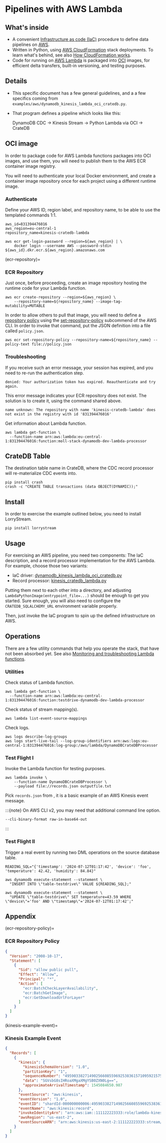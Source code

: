# Pipelines with AWS Lambda


## What's inside
- A convenient [Infrastructure as code (IaC)] procedure to define data pipelines on [AWS].
- Written in Python, using [AWS CloudFormation] stack deployments. To learn
  what's behind, see also [How CloudFormation works].
- Code for running on [AWS Lambda] is packaged into [OCI] images, for efficient
  delta transfers, built-in versioning, and testing purposes.


## Details
- This specific document has a few general guidelines, and a
  a few specifics coming from `examples/aws/dynamodb_kinesis_lambda_oci_cratedb.py`.
- That program defines a pipeline which looks like this:
  
  DynamoDB CDC -> Kinesis Stream -> Python Lambda via OCI -> CrateDB


## OCI image
In order to package code for AWS Lambda functions packages into OCI images,
and use them, you will need to publish them to the AWS ECR container image
registry.

You will need to authenticate your local Docker environment, and create a
container image repository once for each project using a different runtime
image.

### Authenticate
Define your AWS ID, region label, and repository name, to be able to use
the templated commands 1:1.
```shell
aws_id=831394476016
aws_region=eu-central-1
repository_name=kinesis-cratedb-lambda
```
```shell
aws ecr get-login-password --region=${aws_region} | \
    docker login --username AWS --password-stdin ${aws_id}.dkr.ecr.${aws_region}.amazonaws.com
```

(ecr-repository)=
### ECR Repository
Just once, before proceeding, create an image repository hosting the runtime
code for your Lambda function.
```shell
aws ecr create-repository --region=${aws_region} \
    --repository-name=${repository_name} --image-tag-mutability=MUTABLE
```
In order to allow others to pull that image, you will need to define a
[repository policy] using the [set-repository-policy] subcommend of the AWS CLI.
In order to invoke that command, put the [](project:#ecr-repository-policy)
JSON definition into a file called `policy.json`.
```shell
aws ecr set-repository-policy --repository-name=${repository_name} --policy-text file://policy.json
```

### Troubleshooting
If you receive such an error message, your session has expired, and you need
to re-run the authentication step.
```text
denied: Your authorization token has expired. Reauthenticate and try again.
```

This error message indicates your ECR repository does not exist. The solution
is to create it, using the command shared above.
```text
name unknown: The repository with name 'kinesis-cratedb-lambda' does
not exist in the registry with id '831394476016'
```

Get information about Lambda function.
```shell
aws lambda get-function \
  --function-name arn:aws:lambda:eu-central-1:831394476016:function:moll-stack-dynamodb-dev-lambda-processor
```



## CrateDB Table
The destination table name in CrateDB, where the CDC record
processor will re-materialize CDC events into.
```shell
pip install crash
crash -c "CREATE TABLE transactions (data OBJECT(DYNAMIC));"
```


## Install
In order to exercise the example outlined below, you need to install
LorryStream.
```shell
pip install lorrystream
```


## Usage
For exercising an AWS pipeline, you need two components: The IaC description,
and a record processor implementation for the AWS Lambda. For example, choose
those two variants:

- IaC driver: [dynamodb_kinesis_lambda_oci_cratedb.py]
- Record processor: [kinesis_cratedb_lambda.py]

Putting them next to each other into a directory, and adjusting
`LambdaPythonImage(entrypoint_file=...)` should be enough to get you started.
Sure enough, you will also need to configure the `CRATEDB_SQLALCHEMY_URL`
environment variable properly.

Then, just invoke the IaC program to spin up the defined infrastructure on AWS.


## Operations
There are a few utility commands that help you operate the stack, that have not
been absorbed yet. See also [Monitoring and troubleshooting Lambda functions].

### Utilities
Check status of Lambda function.
```shell
aws lambda get-function \
  --function-name arn:aws:lambda:eu-central-1:831394476016:function:testdrive-dynamodb-dev-lambda-processor
```
Check status of stream mapping(s).
```shell
aws lambda list-event-source-mappings
```
Check logs.
```shell
aws logs describe-log-groups
aws logs start-live-tail --log-group-identifiers arn:aws:logs:eu-central-1:831394476016:log-group:/aws/lambda/DynamoDBCrateDBProcessor
```

### Test Flight I
Invoke the Lambda function for testing purposes.
```shell
aws lambda invoke \
    --function-name DynamoDBCrateDBProcessor \
    --payload file://records.json outputfile.txt
```
Pick `records.json` from [](project:#kinesis-example-event), it is a basic
example of an AWS Kinesis event message.

:::{note}
On AWS CLI v2, you may need that additional command line option.
```shell
--cli-binary-format raw-in-base64-out
```
:::

### Test Flight II
Trigger a real event by running two DML operations on the source database table.
```shell
READING_SQL="{'timestamp': '2024-07-12T01:17:42', 'device': 'foo', 'temperature': 42.42, 'humidity': 84.84}"

aws dynamodb execute-statement --statement \
  "INSERT INTO \"table-testdrive\" VALUE ${READING_SQL};"

aws dynamodb execute-statement --statement \
  "UPDATE \"table-testdrive\" SET temperature=43.59 WHERE \"device\"='foo' AND \"timestamp\"='2024-07-12T01:17:42';"
```


## Appendix

(ecr-repository-policy)=
### ECR Repository Policy
```json
{
  "Version": "2008-10-17",
  "Statement": [
    {
      "Sid": "allow public pull",
      "Effect": "Allow",
      "Principal": "*",
      "Action": [
        "ecr:BatchCheckLayerAvailability",
        "ecr:BatchGetImage",
        "ecr:GetDownloadUrlForLayer"
      ]
    }
  ]
}
```

(kinesis-example-event)=
### Kinesis Example Event
```json
{
  "Records": [
    {
      "kinesis": {
        "kinesisSchemaVersion": "1.0",
        "partitionKey": "1",
        "sequenceNumber": "49590338271490256608559692538361571095921575989136588898",
        "data": "SGVsbG8sIHRoaXMgaXMgYSB0ZXN0Lg==",
        "approximateArrivalTimestamp": 1545084650.987
      },
      "eventSource": "aws:kinesis",
      "eventVersion": "1.0",
      "eventID": "shardId-000000000006:49590338271490256608559692538361571095921575989136588898",
      "eventName": "aws:kinesis:record",
      "invokeIdentityArn": "arn:aws:iam::111122223333:role/lambda-kinesis-role",
      "awsRegion": "us-east-2",
      "eventSourceARN": "arn:aws:kinesis:us-east-2:111122223333:stream/lambda-stream"
    }
  ]
}
```


[AWS]: https://en.wikipedia.org/wiki/Amazon_Web_Services
[AWS CloudFormation]: https://docs.aws.amazon.com/AWSCloudFormation/latest/UserGuide/Welcome.html 
[AWS Lambda]: https://en.wikipedia.org/wiki/AWS_Lambda
[dynamodb_kinesis_lambda_oci_cratedb.py]: https://github.com/daq-tools/lorrystream/blob/main/examples/aws/dynamodb_kinesis_lambda_oci_cratedb.py
[example program]: https://github.com/daq-tools/lorrystream/tree/main/examples/aws
[How CloudFormation works]: https://docs.aws.amazon.com/AWSCloudFormation/latest/UserGuide/cloudformation-overview.html
[Infrastructure as code (IaC)]: https://en.wikipedia.org/wiki/Infrastructure_as_code
[kinesis_cratedb_lambda.py]: https://github.com/daq-tools/lorrystream/blob/main/lorrystream/process/kinesis_cratedb_lambda.py
[Monitoring and troubleshooting Lambda functions]: https://docs.aws.amazon.com/lambda/latest/dg/lambda-monitoring.html 
[OCI]: https://en.wikipedia.org/wiki/Open_Container_Initiative
[repository policy]: https://docs.aws.amazon.com/lambda/latest/dg/images-create.html#gettingstarted-images-permissions
[set-repository-policy]: https://docs.aws.amazon.com/cli/latest/reference/ecr/set-repository-policy.html
